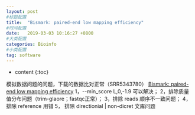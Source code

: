 ```yaml
---
layout: post
#标题配置
title:  "Bismark: paired-end low mapping efficiency"
#时间配置
date:   2019-03-03 10:16:27 +0800
#大类配置
categories: Bioinfo
#小类配置
tag: software
---
```


* content
{:toc}

模拟数据问题的问题，下载的数据比对正常（SRR5343780） [Bismark: paired-end low mapping efficiency](http://seqanswers.com/forums/showthread.php?t=40496)
1，--min_score L,0,-1.9 可以解决；
2，排除质量值分布问题（trim-glaore；fastqc正常）；
3，排除 reads 顺序不一致问题；
4，排除 reference 用错
5， 排除 directionial | non-dicret 文库问题

